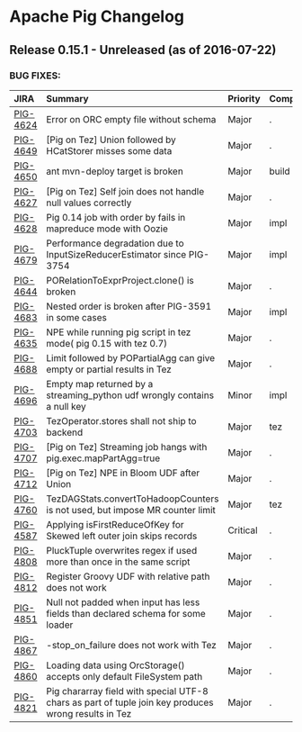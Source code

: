
<!---
# Licensed to the Apache Software Foundation (ASF) under one
# or more contributor license agreements.  See the NOTICE file
# distributed with this work for additional information
# regarding copyright ownership.  The ASF licenses this file
# to you under the Apache License, Version 2.0 (the
# "License"); you may not use this file except in compliance
# with the License.  You may obtain a copy of the License at
#
#     http://www.apache.org/licenses/LICENSE-2.0
#
# Unless required by applicable law or agreed to in writing, software
# distributed under the License is distributed on an "AS IS" BASIS,
# WITHOUT WARRANTIES OR CONDITIONS OF ANY KIND, either express or implied.
# See the License for the specific language governing permissions and
# limitations under the License.
-->
# Apache Pig Changelog

## Release 0.15.1 - Unreleased (as of 2016-07-22)



### BUG FIXES:

| JIRA | Summary | Priority | Component | Reporter | Contributor |
|:---- |:---- | :--- |:---- |:---- |:---- |
| [PIG-4624](https://issues.apache.org/jira/browse/PIG-4624) | Error on ORC empty file without schema |  Major | . | Thejas M Nair | Daniel Dai |
| [PIG-4649](https://issues.apache.org/jira/browse/PIG-4649) | [Pig on Tez] Union followed by HCatStorer misses some data |  Major | . | Rohini Palaniswamy | Rohini Palaniswamy |
| [PIG-4650](https://issues.apache.org/jira/browse/PIG-4650) | ant mvn-deploy target is broken |  Major | build | Daniel Dai | Daniel Dai |
| [PIG-4627](https://issues.apache.org/jira/browse/PIG-4627) | [Pig on Tez] Self join does not handle null values correctly |  Major | . | Rohini Palaniswamy | Rohini Palaniswamy |
| [PIG-4628](https://issues.apache.org/jira/browse/PIG-4628) | Pig 0.14 job with order by fails in mapreduce mode with Oozie |  Major | impl | Koji Noguchi | Koji Noguchi |
| [PIG-4679](https://issues.apache.org/jira/browse/PIG-4679) | Performance degradation due to InputSizeReducerEstimator since PIG-3754 |  Major | impl | Daniel Dai | Daniel Dai |
| [PIG-4644](https://issues.apache.org/jira/browse/PIG-4644) | PORelationToExprProject.clone() is broken |  Major | . | Ratandeep Ratti | Anthony Hsu |
| [PIG-4683](https://issues.apache.org/jira/browse/PIG-4683) | Nested order is broken after PIG-3591 in some cases |  Major | impl | Daniel Dai | Daniel Dai |
| [PIG-4635](https://issues.apache.org/jira/browse/PIG-4635) | NPE while running pig script in tez mode( pig 0.15 with tez 0.7) |  Major | . | Sachin Sabbarwal | Daniel Dai |
| [PIG-4688](https://issues.apache.org/jira/browse/PIG-4688) | Limit followed by POPartialAgg can give empty or partial results in Tez |  Major | . | Rohini Palaniswamy | Rohini Palaniswamy |
| [PIG-4696](https://issues.apache.org/jira/browse/PIG-4696) | Empty map returned by a streaming\_python udf wrongly contains a null key |  Minor | impl | Cheolsoo Park | Cheolsoo Park |
| [PIG-4703](https://issues.apache.org/jira/browse/PIG-4703) | TezOperator.stores shall not ship to backend |  Major | tez | Daniel Dai | Daniel Dai |
| [PIG-4707](https://issues.apache.org/jira/browse/PIG-4707) | [Pig on Tez] Streaming job hangs with pig.exec.mapPartAgg=true |  Major | . | Rohini Palaniswamy | Rohini Palaniswamy |
| [PIG-4712](https://issues.apache.org/jira/browse/PIG-4712) | [Pig on Tez] NPE in Bloom UDF after Union |  Major | . | Rohini Palaniswamy | Rohini Palaniswamy |
| [PIG-4760](https://issues.apache.org/jira/browse/PIG-4760) | TezDAGStats.convertToHadoopCounters is not used, but impose MR counter limit |  Major | tez | Daniel Dai | Daniel Dai |
| [PIG-4587](https://issues.apache.org/jira/browse/PIG-4587) | Applying isFirstReduceOfKey for Skewed left outer join skips records |  Critical | . | Rohini Palaniswamy | Daniel Dai |
| [PIG-4808](https://issues.apache.org/jira/browse/PIG-4808) | PluckTuple overwrites regex if used more than once in the same script |  Major | . | Eyal Allweil | Eyal Allweil |
| [PIG-4812](https://issues.apache.org/jira/browse/PIG-4812) | Register Groovy UDF with relative path does not work |  Major | . | Daniel Dai | Daniel Dai |
| [PIG-4851](https://issues.apache.org/jira/browse/PIG-4851) | Null not padded when input has less fields than declared schema for some loader |  Major | . | Koji Noguchi | Rohini Palaniswamy |
| [PIG-4867](https://issues.apache.org/jira/browse/PIG-4867) | -stop\_on\_failure does not work with Tez |  Major | . | Rohini Palaniswamy | Rohini Palaniswamy |
| [PIG-4860](https://issues.apache.org/jira/browse/PIG-4860) | Loading data using OrcStorage() accepts only default FileSystem path |  Major | . | Anirudh Beria | Anirudh Beria |
| [PIG-4821](https://issues.apache.org/jira/browse/PIG-4821) | Pig chararray field with special UTF-8 chars as part of tuple join key produces wrong results in Tez |  Major | . | Rohini Palaniswamy | Rohini Palaniswamy |


